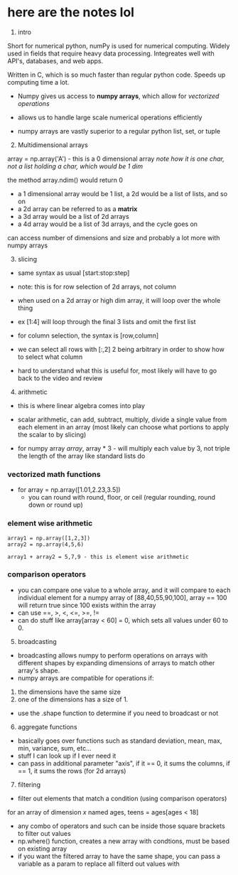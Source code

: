# here are the notes lol

1. intro

Short for numerical python, numPy is used for numerical computing. Widely used in fields that require heavy data processing. Integreates well with API's, databases, and web apps. 

Written in C, which is so much faster than regular python code. Speeds up computing time a lot.

- Numpy gives us access to **numpy arrays**, which allow for *vectorized operations* 
- allows us to handle large scale numerical operations efficiently

- numpy arrays are vastly superior to a regular python list, set, or tuple

2. Multidimensional arrays

 array = np.array('A') - this is a 0 dimensional array *note how it is one char, not a list holding a char, which would be 1 dim*

 the method array.ndim() would return 0

 - a 1 dimensional array would be 1 list, a 2d would be a list of lists, and so on
 - a 2d array can be referred to as a **matrix**
 - a 3d array would be a list of 2d arrays
 - a 4d array would be a list of 3d arrays, and the cycle goes on

 can access number of dimensions and size and probably a lot more with numpy arrays

3. slicing

 - same syntax as usual [start:stop:step]
  - note: this is for row selection of 2d arrays, not column
 - when used on a 2d array or high dim array, it will loop over the whole thing
 - ex [1:4] will loop through the final 3 lists and omit the first list

 - for column selection, the syntax is [row,column]
 - we can select all rows with [:,2] 2 being arbitrary in order to show how to select what column

 - hard to understand what this is useful for, most likely will have to go back to the video and review

4. arithmetic

- this is where linear algebra comes into play

- scalar arithmetic, can add, subtract, multiply, divide a single value from each element in an array (most likely can choose what portions to apply the scalar to by slicing)

- for numpy array *array*, array * 3 - will multiply each value by 3, not triple the length of the array like standard lists do

 ### vectorized math functions

 - for array = np.array([1.01,2.23,3.5])
   - you can round with round, floor, or ceil (regular rounding, round down or round up)

 ### element wise arithmetic
    array1 = np.array([1,2,3])
    array2 = np.array(4,5,6)

    array1 + array2 = 5,7,9 - this is element wise arithmetic

 ### comparison operators

 - you can compare one value to a whole array, and it will compare to each individual element
 for a numpy array of [88,40,55,90,100], array == 100 will return true since 100 exists within the array
  - can use ==, >, <, <=, >=, != 
  - can do stuff like array[array < 60] = 0, which sets all values under 60 to 0.

5. broadcasting

- broadcasting allows numpy to perform operations on arrays with different shapes by expanding dimensions of arrays to match other array's shape.
- numpy arrays are compatible for operations if:
 1. the dimensions have the same size
 2. one of the dimensions has a size of 1.

- use the .shape function to determine if you need to broadcast or not

6. aggregate functions 

 - basically goes over functions such as standard deviation, mean, max, min, variance, sum, etc...
 - stuff I can look up if I ever need it
 - can pass in additional parameter "axis", if it == 0, it sums the columns, if == 1, it sums the rows (for 2d arrays)

7. filtering

- filter out elements that match a condition (using comparison operators)

for an array of dimension *x* named ages, teens = ages[ages < 18]
- any combo of operators and such can be inside those square brackets to filter out values
- np.where() function, creates a new array with condtions, must be based on existing array
- if you want the filtered array to have the same shape, you can pass a variable as a param to replace all filterd out values with

